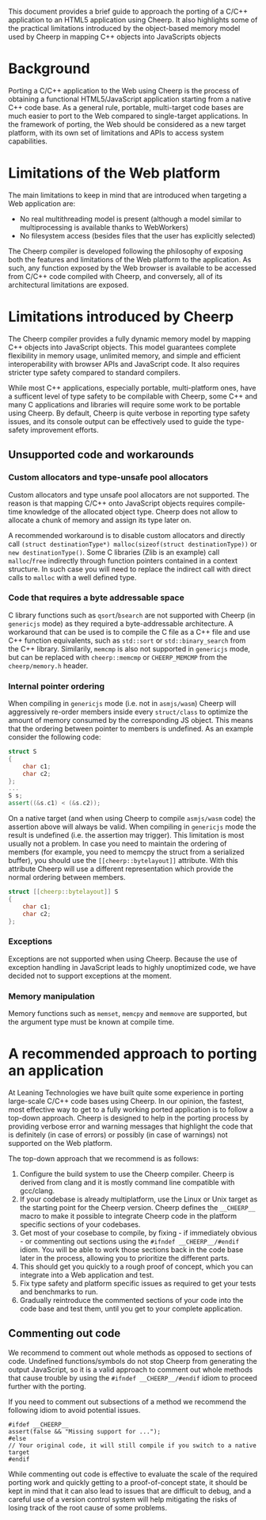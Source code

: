 This document provides a brief guide to approach the porting of a C/C++ application to an HTML5 application using Cheerp. It also highlights some of the practical limitations introduced by the object-based memory model used by Cheerp in mapping C++ objects into JavaScripts objects

# Background

Porting a C/C++ application to the Web using Cheerp is the process of obtaining a functional HTML5/JavaScript application starting from a native C++ code base. As a general rule, portable, multi-target code bases are much easier to port to the Web compared to single-target applications. In the framework of porting, the Web should be considered as a new target platform, with its own set of limitations and APIs to access system capabilities.

# Limitations of the Web platform

The main limitations to keep in mind that are introduced when targeting a Web application are:

* No real multithreading model is present (although a model similar to multiprocessing is available thanks to WebWorkers)
* No filesystem access (besides files that the user has explicitly selected)

The Cheerp compiler is developed following the philosophy of exposing both the features and limitations of the Web platform to the application. As such, any function exposed by the Web browser is available to be accessed from C/C++ code compiled with Cheerp, and conversely, all of its architectural limitations are exposed.

# Limitations introduced by Cheerp

The Cheerp compiler provides a fully dynamic memory model by mapping C++ objects into JavaScript objects. This model guarantees complete flexibility in memory usage, unlimited memory, and simple and efficient interoperability with browser APIs and JavaScript code. It also requires stricter type safety compared to standard compilers.

While most C++ applications, especially portable, multi-platform ones, have a sufficent level of type safety to be compilable with Cheerp, some C++ and many C applications and libraries will require some work to be portable using Cheerp. By default, Cheerp is quite verbose in reporting type safety issues, and its console output can be effectively used to guide the type-safety improvement efforts.

## Unsupported code and workarounds

### Custom allocators and type-unsafe pool allocators

Custom allocators and type unsafe pool allocators are not supported. The reason is that mapping C/C++ onto JavaScript objects requires compile-time knowledge of the allocated object type. Cheerp does not allow to allocate a chunk of memory and assign its type later on.

A recommended workaround is to disable custom allocators and directly call ```(struct destinationType*) malloc(sizeof(struct destinationType))``` or ```new destinationType()```. Some C libraries (Zlib is an example) call ```malloc```/```free``` indirectly through function pointers contained in a context structure. In such case you will need to replace the indirect call with direct calls to ```malloc``` with a well defined type.

### Code that requires a byte addressable space

C library functions such as ```qsort```/```bsearch``` are not supported with Cheerp (in ```genericjs``` mode) as they required a byte-addressable architecture. A workaround that can be used is to compile the C file as a C++ file and use C++ function equivalents, such as ```std::sort``` or ```std::binary_search``` from the C++ library. Similarily, ```memcmp``` is also not supported in ```genericjs``` mode, but can be replaced with ```cheerp::memcmp``` or ```CHEERP_MEMCMP``` from the ```cheerp/memory.h``` header.

### Internal pointer ordering

When compiling in ```genericjs``` mode (i.e. not in ```asmjs/wasm```) Cheerp will aggressively re-order members inside every ```struct/class``` to optimize the amount of memory consumed by the corresponding JS object. This means that the ordering between pointer to members is undefined. As an example consider the following code:

```c++
struct S
{
    char c1;
    char c2; 
};
...
S s;
assert((&s.c1) < (&s.c2));
```

On a native target (and when using Cheerp to compile ```asmjs/wasm``` code) the assertion above will always be valid. When compiling in ```genericjs``` mode the result is undefined (i.e. the assertion may trigger). This limitation is most usually not a problem. In case you need to maintain the ordering of members (for example, you need to memcpy the struct from a serialized buffer), you should use the ```[[cheerp::bytelayout]]``` attribute. With this attribute Cheerp will use a different representation which provide the normal ordering between members.

```c++
struct [[cheerp::bytelayout]] S
{
    char c1;
    char c2; 
};
```

### Exceptions

Exceptions are not supported when using Cheerp. Because the use of exception handling in JavaScript leads to highly unoptimized code, we have decided not to support exceptions at the moment.

### Memory manipulation 

Memory functions such as ```memset```, ```memcpy``` and ```memmove``` are supported, but the argument type must be known at compile time.

# A recommended approach to porting an application

At Leaning Technologies we have built quite some experience in porting large-scale C/C++ code bases using Cheerp. In our opinion, the fastest, most effective way to get to a fully working ported application is to follow a top-down approach. Cheerp is designed to help in the porting process by providing verbose error and warning messages that highlight the code that is definitely (in case of errors) or possibly (in case of warnings) not supported on the Web platform.

The top-down approach that we recommend is as follows:

1. Configure the build system to use the Cheerp compiler. Cheerp is derived from clang and it is mostly command line compatible with gcc/clang.
2. If your codebase is already multiplatform, use the Linux or Unix target as the starting point for the Cheerp version. Cheerp defines the ```__CHEERP__``` macro to make it possible to integrate Cheerp code in the platform specific sections of your codebases.
3. Get most of your cosebase to compile, by fixing - if immediately obvious - or commenting out sections using the ```#ifndef __CHEERP__/#endif``` idiom. You will be able to work those sections back in the code base later in the process, allowing you to prioritize the different parts.
4. This should get you quickly to a rough proof of concept, which you can integrate into a Web application and test.
5. Fix type safety and platform specific issues as required to get your tests and benchmarks to run.
6. Gradually reintroduce the commented sections of your code into the code base and test them, until you get to your complete application.

## Commenting out code

We recommend to comment out whole methods as opposed to sections of code. Undefined functions/symbols do not stop Cheerp from generating the output JavaScript, so it is a valid approach to comment out whole methods that cause trouble by using the ```#ifndef __CHEERP__/#endif``` idiom to proceed further with the porting.

If you need to comment out subsections of a method we recommend the following idiom to avoid potential issues.
```
#ifdef __CHEERP__
assert(false && "Missing support for ...");
#else
// Your original code, it will still compile if you switch to a native target
#endif
```

While commenting out code is effective to evaluate the scale of the required porting work and quickly getting to a proof-of-concept state, it should be kept in mind that it can also lead to issues that are difficult to debug, and a careful use of a version control system will help mitigating the risks of losing track of the root cause of some problems.

